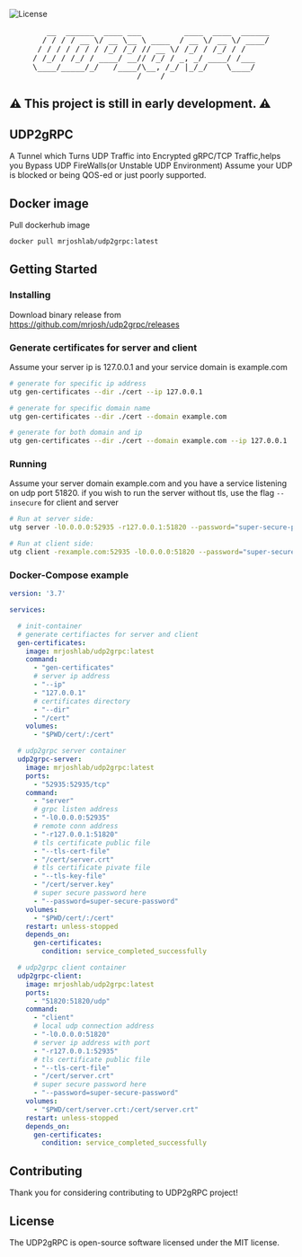 ![License](https://img.shields.io/github/license/mrjosh/udp2grpc)

<pre align="center">
   __  ______  ____ ___         ____  ____  ______
  / / / / __ \/ __ \__ \ ____  / __ \/ __ \/ ____/
 / / / / / / / /_/ /_/ // __ \/ /_/ / /_/ / /     
/ /_/ / /_/ / ____/ __// /_/ / _, _/ ____/ /___   
\____/_____/_/   /____/\__, /_/ |_/_/    \____/   
/____/
</pre>

## ⚠️ This project is still in early development. ⚠️

## UDP2gRPC
A Tunnel which Turns UDP Traffic into Encrypted gRPC/TCP Traffic,helps you Bypass UDP FireWalls(or Unstable UDP Environment)
Assume your UDP is blocked or being QOS-ed or just poorly supported.

## Docker image
Pull dockerhub image
```bash
docker pull mrjoshlab/udp2grpc:latest
```

## Getting Started
### Installing
Download binary release from https://github.com/mrjosh/udp2grpc/releases

### Generate certificates for server and client
Assume your server ip is 127.0.0.1 and your service domain is example.com
```bash
# generate for specific ip address
utg gen-certificates --dir ./cert --ip 127.0.0.1

# generate for specific domain name
utg gen-certificates --dir ./cert --domain example.com

# generate for both domain and ip
utg gen-certificates --dir ./cert --domain example.com --ip 127.0.0.1
```

### Running
Assume your server domain example.com and you have a service listening on udp port 51820.
if you wish to run the server without tls, use the flag `--insecure` for client and server
```bash
# Run at server side:
utg server -l0.0.0.0:52935 -r127.0.0.1:51820 --password="super-secure-password" --tls-cert-file cert/server.crt --tls-key-file cert/server.key

# Run at client side:
utg client -rexample.com:52935 -l0.0.0.0:51820 --password="super-secure-password" --tls-cert-file cert/server.crt 
```

### Docker-Compose example
```yaml
version: '3.7'

services:

  # init-container
  # generate certifiactes for server and client
  gen-certificates:
    image: mrjoshlab/udp2grpc:latest
    command:
      - "gen-certificates"
      # server ip address
      - "--ip"
      - "127.0.0.1"
      # certificates directory
      - "--dir"
      - "/cert"
    volumes:
      - "$PWD/cert/:/cert"

  # udp2grpc server container
  udp2grpc-server:
    image: mrjoshlab/udp2grpc:latest
    ports:
      - "52935:52935/tcp"
    command:
      - "server"
      # grpc listen address
      - "-l0.0.0.0:52935"
      # remote conn address
      - "-r127.0.0.1:51820"
      # tls certificate public file
      - "--tls-cert-file"
      - "/cert/server.crt"
      # tls certificate pivate file
      - "--tls-key-file"
      - "/cert/server.key"
      # super secure password here
      - "--password=super-secure-password"
    volumes:
      - "$PWD/cert/:/cert"
    restart: unless-stopped
    depends_on:
      gen-certificates:
        condition: service_completed_successfully

  # udp2grpc client container
  udp2grpc-client:
    image: mrjoshlab/udp2grpc:latest
    ports:
      - "51820:51820/udp"
    command:
      - "client"
      # local udp connection address
      - "-l0.0.0.0:51820"
      # server ip address with port
      - "-r127.0.0.1:52935"
      # tls certificate public file
      - "--tls-cert-file"
      - "/cert/server.crt"
      # super secure password here
      - "--password=super-secure-password"
    volumes:
      - "$PWD/cert/server.crt:/cert/server.crt"
    restart: unless-stopped
    depends_on:
      gen-certificates:
        condition: service_completed_successfully
```

## Contributing
Thank you for considering contributing to UDP2gRPC project!

## License
The UDP2gRPC is open-source software licensed under the MIT license.
